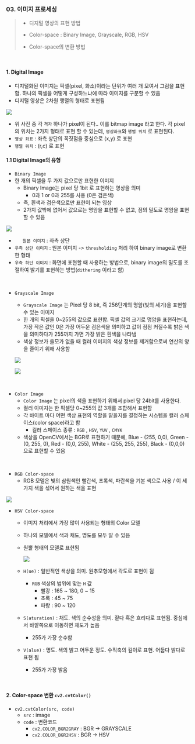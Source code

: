 ### 03. 이미지 프로세싱

> - 디지털 영상의 표현 방법
>
> - Color-space : Binary Image, Grayscale, RGB, HSV
> - Color-space의 변환 방법

<br>

#### 1. Digital Image

- 디지털화된 이미지는 픽셀(pixel, 화소)이라는 단위가 여러 개 모여서 그림을 표현함. 하나의 픽셀을 어떻게 구성하느냐에 따라 이미지를 구분할 수 있음
- 디지털 영상은 2차원 행렬의 형태로 표현됨

![](C:\Users\user\AppData\Roaming\Typora\typora-user-images\image-20200109161717473.png)

- 위 사진 중 각 `격자` 하나가 pixel이 된다.. 이를 bitmap image 라고 한다. 각 pixel의 위치는 2가지 형태로 표현 할 수 있는데, `영상좌표`와 `행렬 위치` 로 표현된다.
- `영상 좌표` : 좌측 상단의 꼭짓점을 중심으로 (x,y) 로 표현
- `행렬 위치` : (r,c) 로 표현



#### 1.1 Digital Image의 유형

- `Binary Image`
- 한 개의 픽셀을 두 가지 값으로만 표현한 이미지
  - Binary Image는 pixel 당 1bit 로 표현하는 영상을 의미
    - 0과 1 or 0과 255를 사용 (0은 검은색)
  - 즉, 흰색과 검은색으로만 표현이 되는 영상
  - 2가지 값밖에 없어서 값으로는 명암을 표현할 수 없고, 점의 밀도로 명암을 표현할 수 있음

![](C:\Users\user\AppData\Roaming\Typora\typora-user-images\image-20200109162229141.png)

  - `	원본 이미지` : 좌측 상단
  - `우측 상단 이미지` : 원본 이미지 -> `thresholding` 처리 하여 binary image로 변환한 형태
  - `우측 하단 이미지` : 화면에 표현할 때 사용하는 방법으로, binary image의 밀도를 조절하여 밝기를 표현하는 방법(`dithering` 이라고 함)

<br>

- `Grayscale Image`

  - `Grayscale Image` 는 Pixel 당 8 bit, 즉 256단계의 명암(빛의 세기)을 표현할 수 있는 이미지
  - 한 개의 픽셀을 0~255의 값으로 표현함. 픽셀 값의 크기로 명암을 표현하는데, 가장 작은 값인 0은 가장 어두운 검은색을 의미하고 값이 점점 커질수록 밝은 색을 의미하다가 255까지 가면 가장 밝은 흰색을 나타냄
  - 색상 정보가 쓸모가 없을 때 컬러 이미지의 색상 정보를 제거함으로써 연산의 양을 줄이기 위해 사용함
  
  ![](C:\Users\user\AppData\Roaming\Typora\typora-user-images\image-20200109162832917.png)
  
  ![](C:\Users\user\AppData\Roaming\Typora\typora-user-images\image-20200109184739944.png)
  
  

<br>

- `Color Image` 
  - `Color Image` 는 pixel의 색을 표현하기 위해서 pixel 당 24bit를 사용한다. 
  - 컬러 이미지는 한 픽셀당 0~255의 값 3개를 조합해서 표현함
  - 각 바이트 마다 어떤 색상 표현의 역할을 맡을지를 결정하는 시스템을 컬러 스페이스(color space)라고 함
    - 컬러 스페이스 종류 : `RGB` , `HSV`, `YUV` , `CMYK`
  - 색상을 OpenCV에서는 BGR로 표현하기 때문에, Blue - (255, 0,0), Green - (0, 255, 0), Red - (0,0, 255), White - (255, 255, 255), Black - (0,0,0) 으로 표현할 수 있음

<br>

- `RGB Color-space`
  - RGB 모델은 빛의 삼원색인 빨간색, 초록색, 파란색을 기본 색으로 사용 / 이 세가지 색을 섞어서 원하는 색을 표현

![](C:\Users\user\AppData\Roaming\Typora\typora-user-images\image-20200109172419693.png)

- `HSV Color-space`

  - 이미지 처리에서 가장 많이 사용되는 형태의 Color 모델

  - 하나의 모델에서 색과 채도, 명도를 모두 알 수 있음

  - 원뿔 형태의 모델로 표현됨

    ![](C:\Users\user\AppData\Roaming\Typora\typora-user-images\image-20200109172439798.png)

  - `H(ue)` : 일반적인 색상을 의미. 원추모형에서 각도로 표현이 됨
  
    - `RGB` 색상의 범위에 맞는 `H` 값
      - 빨강 : 165 ~ 180, 0 ~ 15
      - 초록 : 45 ~ 75
      - 파랑 : 90 ~ 120
  
  - `S(aturation)` : 채도. 색의 순수성을 의미. 짙다 혹은 흐리다로 표현됨. 중심에서 바깥쪽으로 이동하면 채도가 높음
  
    - 255가 가장 순수함
  
  - `V(alue)` : 명도. 색의 밝고 어두운 정도. 수직축의 깊이로 표현. 어둡다 밝다로 표현 됨
  
    - 255가 가장 밝음

<br>

#### 2. Color-space 변환 `cv2.cvtColor()`

- `cv2.cvtColor(src, code)`
  - `src` : image
  - `code` : 변환코드
    - `cv2,COLOR_BGR2GRAY` : BGR -> GRAYSCALE
    - `cv2.COLOR_BGR2HSV`  : BGR -> HSV

<br>



